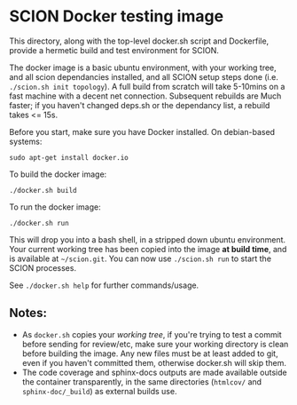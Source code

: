 SCION Docker testing image
==========================

This directory, along with the top-level docker.sh script and Dockerfile,
provide a hermetic build and test environment for SCION.

The docker image is a basic ubuntu environment, with your working tree, and all
scion dependancies installed, and all SCION setup steps done (i.e. `./scion.sh
init topology`). A full build from scratch will take 5-10mins on a fast machine
with a decent net connection. Subsequent rebuilds are Much faster; if you
haven't changed deps.sh or the dependancy list, a rebuild takes <= 15s.

Before you start, make sure you have Docker installed. On debian-based systems:

    sudo apt-get install docker.io

To build the docker image:

    ./docker.sh build

To run the docker image:

    ./docker.sh run

This will drop you into a bash shell, in a stripped down ubuntu environment.
Your current working tree has been copied into the image **at build time**, and is
available at `~/scion.git`. You can now use `./scion.sh run` to start the SCION
processes.

See `./docker.sh help` for further commands/usage.

Notes:
------
 * As `docker.sh` copies your *working tree*, if you're trying to test a commit
   before sending for review/etc, make sure your working directory is clean
   before building the image. Any new files must be at least added to git,
   even if you haven't committed them, otherwise docker.sh will skip them.
 * The code coverage and sphinx-docs outputs are made available outside the
   container transparently, in the same directories (`htmlcov/` and
   `sphinx-doc/_build`) as external builds use.
